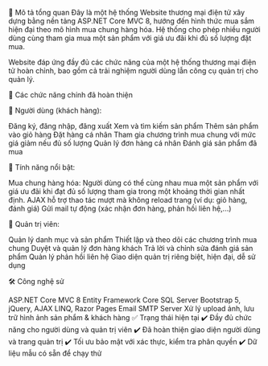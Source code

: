 📌 Mô tả tổng quan
Đây là một hệ thống Website thương mại điện tử xây dựng bằng nền tảng ASP.NET Core MVC 8, hướng đến hình thức mua sắm hiện đại theo mô hình mua chung hàng hóa. Hệ thống cho phép nhiều người dùng cùng tham gia mua một sản phẩm với giá ưu đãi khi đủ số lượng đặt mua.

Website đáp ứng đầy đủ các chức năng của một hệ thống thương mại điện tử hoàn chỉnh, bao gồm cả trải nghiệm người dùng lẫn công cụ quản trị cho quản lý.

🔧 Các chức năng chính đã hoàn thiện

👤 Người dùng (khách hàng):

Đăng ký, đăng nhập, đăng xuất
Xem và tìm kiếm sản phẩm
Thêm sản phẩm vào giỏ hàng
Đặt hàng cá nhân
Tham gia chương trình mua chung với mức giá giảm nếu đủ số lượng
Quản lý đơn hàng cá nhân
Đánh giá sản phẩm đã mua

🛒 Tính năng nổi bật:

Mua chung hàng hóa: Người dùng có thể cùng nhau mua một sản phẩm với giá ưu đãi khi đạt đủ số lượng tham gia trong một khoảng thời gian nhất định.
AJAX hỗ trợ thao tác mượt mà không reload trang (ví dụ: giỏ hàng, đánh giá)
Gửi mail tự động (xác nhận đơn hàng, phản hồi liên hệ,...)

🔐 Quản trị viên:

Quản lý danh mục và sản phẩm
Thiết lập và theo dõi các chương trình mua chung
Duyệt và quản lý đơn hàng khách
Trả lời và chỉnh sửa đánh giá sản phẩm
Quản lý phản hồi liên hệ
Giao diện quản trị riêng biệt, hiện đại, dễ sử dụng

🛠️ Công nghệ sử 

ASP.NET Core MVC 8
Entity Framework Core
SQL Server
Bootstrap 5, jQuery, AJAX
LINQ, Razor Pages
Email SMTP Server
Xử lý upload ảnh, lưu trữ hình ảnh sản phẩm & khách hàng
✅ Trạng thái hiện tại
✔️ Đầy đủ chức năng cho người dùng và quản trị viên
✔️ Đã hoàn thiện giao diện người dùng và trang quản trị
✔️ Tối ưu bảo mật với xác thực, kiểm tra phân quyền
✔️ Dữ liệu mẫu có sẵn để chạy thử
